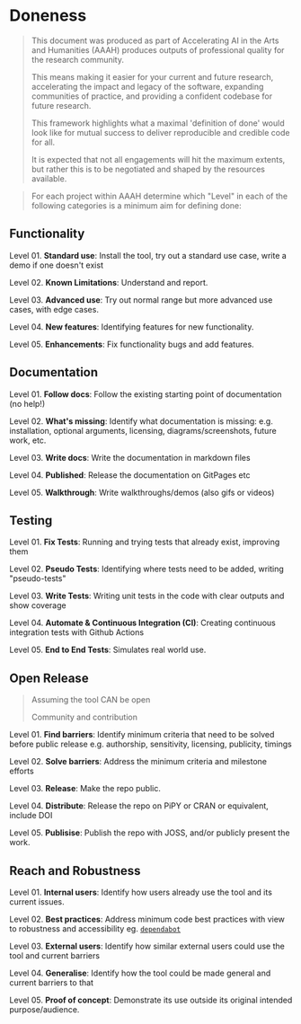 # Doneness

> This document was produced as part of Accelerating AI in the Arts and Humanities (AAAH) produces outputs of professional quality for the research community. 
> 
> This means making it easier for your current and future research, accelerating the impact and legacy of the software, expanding communities of practice, and providing a confident codebase for future research. 
>
> This framework highlights what a maximal 'definition of done' would look like for mutual success to deliver reproducible and credible code for all. 
>
> It is expected that not all engagements will hit the maximum extents, but rather this is to be negotiated and shaped by the resources available.


>For each project within AAAH determine which "Level" in each of the following categories is a minimum aim for defining done:


## Functionality

Level 01. **Standard use**: Install the tool, try out a standard use case, write a demo if one doesn't exist

Level 02. **Known Limitations**: Understand and report. 

Level 03. **Advanced use**: Try out normal range but more advanced use cases, with edge cases. 

Level 04. **New features**: Identifying features for new functionality.

Level 05. **Enhancements**: Fix functionality bugs and add features.



## Documentation

Level 01. **Follow docs**: Follow the existing starting point of documentation (no help!)

Level 02. **What's missing**: Identify what documentation is missing: e.g. installation, optional arguments, licensing, diagrams/screenshots, future work, etc. 

Level 03. **Write docs**: Write the documentation in markdown files

Level 04. **Published**: Release the documentation on GitPages etc

Level 05. **Walkthrough**: Write walkthroughs/demos (also gifs or videos)

## Testing

Level 01. **Fix Tests**: Running and trying tests that already exist, improving them

Level 02. **Pseudo Tests**: Identifying where tests need to be added, writing "pseudo-tests"

Level 03. **Write Tests**: Writing unit tests in the code with clear outputs and show coverage

Level 04. **Automate & Continuous Integration (CI)**:  Creating continuous integration tests with Github Actions

Level 05. **End to End Tests**: Simulates real world use.

## Open Release
> Assuming the tool CAN be open
> 
> Community and contribution

Level 01. **Find barriers**: Identify minimum criteria that need to be solved before public release e.g. authorship, sensitivity, licensing, publicity, timings

Level 02. **Solve barriers**: Address the minimum criteria and milestone efforts

Level 03. **Release**: Make the repo public.

Level 04. **Distribute**: Release the repo on PiPY or CRAN or equivalent, include DOI

Level 05. **Publisise**: Publish the repo with JOSS, and/or publicly present the work. 


## Reach and Robustness

Level 01. **Internal users**: Identify how users already use the tool and its current issues.

Level 02. **Best practices**: Address minimum code best practices with view to robustness and accessibility eg. [`dependabot`](https://github.com/dependabot/dependabot-core)

Level 03. **External users**: Identify how similar external users could use the tool and current barriers

Level 04. **Generalise**: Identify how the tool could be made general and current barriers to that

Level 05. **Proof of concept**: Demonstrate its use outside its original intended purpose/audience. 

